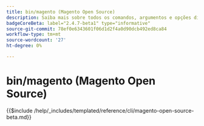 ```yaml
---
title: bin/magento (Magento Open Source)
description: Saiba mais sobre todos os comandos, argumentos e opções disponíveis para a ferramenta de linha de comando Magento Open Source bin/magento.
badgeCoreBeta: label="2.4.7-beta1" type="informative"
source-git-commit: 78ef0e6343601f06d1d2f4a0d90dcb492ed8ca84
workflow-type: tm+mt
source-wordcount: '27'
ht-degree: 0%

---
```


# bin/magento (Magento Open Source)

{{$include /help/_includes/templated/reference/cli/magento-open-source-beta.md}}
